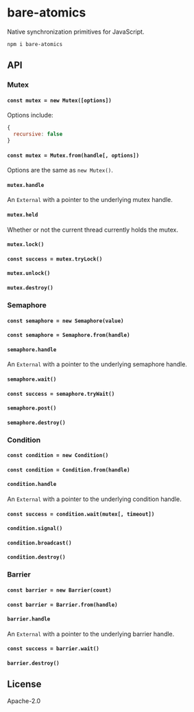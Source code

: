# bare-atomics

Native synchronization primitives for JavaScript.

```
npm i bare-atomics
```

## API

### Mutex

#### `const mutex = new Mutex([options])`

Options include:

```js
{
  recursive: false
}
```

#### `const mutex = Mutex.from(handle[, options])`

Options are the same as `new Mutex()`.

#### `mutex.handle`

An `External` with a pointer to the underlying mutex handle.

#### `mutex.held`

Whether or not the current thread currently holds the mutex.

#### `mutex.lock()`

#### `const success = mutex.tryLock()`

#### `mutex.unlock()`

#### `mutex.destroy()`

### Semaphore

#### `const semaphore = new Semaphore(value)`

#### `const semaphore = Semaphore.from(handle)`

#### `semaphore.handle`

An `External` with a pointer to the underlying semaphore handle.

#### `semaphore.wait()`

#### `const success = semaphore.tryWait()`

#### `semaphore.post()`

#### `semaphore.destroy()`

### Condition

#### `const condition = new Condition()`

#### `const condition = Condition.from(handle)`

#### `condition.handle`

An `External` with a pointer to the underlying condition handle.

#### `const success = condition.wait(mutex[, timeout])`

#### `condition.signal()`

#### `condition.broadcast()`

#### `condition.destroy()`

### Barrier

#### `const barrier = new Barrier(count)`

#### `const barrier = Barrier.from(handle)`

#### `barrier.handle`

An `External` with a pointer to the underlying barrier handle.

#### `const success = barrier.wait()`

#### `barrier.destroy()`

## License

Apache-2.0

